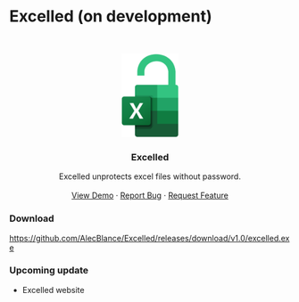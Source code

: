 # Excelled (on development)
<br />
<p align="center">
  <a href="https://github.com/AlecBlance/MarksmenInventory/">
    <img src="docs/logo.png" alt="Logo" height="150">
  </a>

  <h3 align="center">Excelled</h3>

  <p align="center">
    Excelled unprotects excel files without password. 
    <br />
    <br />
    <a href="https://youtu.be/v-O-r5LoX_E">View Demo</a>
    ·
    <a href="https://github.com/AlecBlance/Excelled/issues">Report Bug</a>
    ·
    <a href="https://github.com/AlecBlance/Excelled/issues">Request Feature</a>
  </p>
</p>

### Download
https://github.com/AlecBlance/Excelled/releases/download/v1.0/excelled.exe

### Upcoming update
- Excelled website
